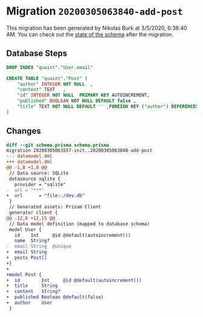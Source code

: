 # Migration `20200305063840-add-post`

This migration has been generated by Nikolas Burk at 3/5/2020, 6:38:40 AM.
You can check out the [state of the schema](./schema.prisma) after the migration.

## Database Steps

```sql
DROP INDEX "quaint"."User.email"

CREATE TABLE "quaint"."Post" (
    "author" INTEGER NOT NULL  ,
    "content" TEXT   ,
    "id" INTEGER NOT NULL  PRIMARY KEY AUTOINCREMENT,
    "published" BOOLEAN NOT NULL DEFAULT false ,
    "title" TEXT NOT NULL DEFAULT '' ,FOREIGN KEY ("author") REFERENCES "User"("id") ON DELETE RESTRICT ON UPDATE CASCADE
) 
```

## Changes

```diff
diff --git schema.prisma schema.prisma
migration 20200305063557-init..20200305063840-add-post
--- datamodel.dml
+++ datamodel.dml
@@ -1,8 +1,8 @@
 // Data source: SQLite
 datasource sqlite {
   provider = "sqlite"
-  url = "***"
+  url      = "file:./dev.db"
 }
 // Generated assets: Prisam Client
 generator client {
@@ -12,6 +12,15 @@
 // Data model definition (mapped to database schema)
 model User {
   id    Int     @id @default(autoincrement())
   name  String?
-  email String  @unique
+  email String
+  posts Post[]
+}
+
+model Post {
+  id        Int     @id @default(autoincrement())
+  title     String
+  content   String?
+  published Boolean @default(false)
+  author    User
 }
```


